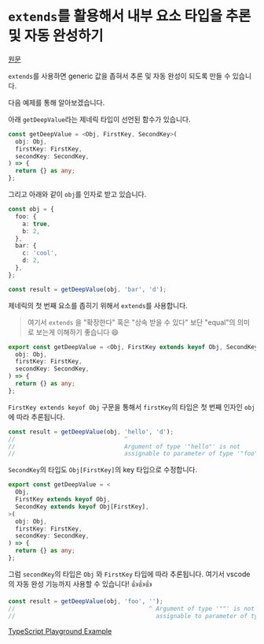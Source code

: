 # `extends`를 활용해서 내부 요소 타입을 추론 및 자동 완성하기

[원문](https://twitter.com/mpocock1/status/1500813765973053440?s=20&t=c8SpcS-HPqJWBjoWjggkTA)

`extends`를 사용하면 generic 값을 좁혀서 추론 및 자동 완성이 되도록 만들 수 있습니다.

다음 예제를 통해 알아보겠습니다.

아래 `getDeepValue`라는 제네릭 타입이 선언된 함수가 있습니다.

```ts
const getDeepValue = <Obj, FirstKey, SecondKey>(
  obj: Obj,
  firstKey: FirstKey,
  secondKey: SecondKey,
) => {
  return {} as any;
};
```

그리고 아래와 같이 `obj`를 인자로 받고 있습니다.

```ts
const obj = {
  foo: {
    a: true,
    b: 2,
  },
  bar: {
    c: 'cool',
    d: 2,
  },
};

const result = getDeepValue(obj, 'bar', 'd');
```

제네릭의 첫 번째 요소를 좁히기 위해서 `extends`를 사용합니다.

> 여기서 `extends` 을 "확장한다" 혹은 "상속 받을 수 있다" 보단 "equal"의 의미로 보는게 이해하기 좋습니다 :smile:

```ts
export const getDeepValue = <Obj, FirstKey extends keyof Obj, SecondKey>(
  obj: Obj,
  firstKey: FirstKey,
  secondKey: SecondKey,
) => {
  return {} as any;
};
```

`FirstKey extends keyof Obj` 구문을 통해서 `firstKey`의 타입은 첫 번째 인자인 `obj`에 따라 추론됩니다.

```ts
const result = getDeepValue(obj, 'hello', 'd');
//                               ^
//                               Argument of type '"hello"' is not
//                               assignable to parameter of type '"foo" | "bar"'.ts(2345)
```

`SecondKey`의 타입도 `Obj[FirstKey]`의 key 타입으로 수정합니다.

```ts
export const getDeepValue = <
  Obj,
  FirstKey extends keyof Obj,
  SecondKey extends keyof Obj[FirstKey],
>(
  obj: Obj,
  firstKey: FirstKey,
  secondKey: SecondKey,
) => {
  return {} as any;
};
```

그럼 `secondKey`의 타입은 `Obj` 와 `FirstKey` 타입에 따라 추론됩니다. 여기서 vscode의 자동 완성 기능까지 사용할 수 있습니다! 👍👍👍

```ts
const result = getDeepValue(obj, 'foo', '');
//                                      ^ Argument of type '""' is not
//                                        assignable to parameter of type '"a" | "b"'.ts(2345)
```

[TypeScript Playground Example](https://www.typescriptlang.org/play?#code/KYDwDg9gTgLgBAYwgOwM7wObBgEWMMANQEMAbAV2DgF44AeAKDjgHkAjAKwBom4AxAJZR0AaWABPOKBjBkAE1RwA1hIgAzVpx7MAysCTyxk6bIXLVG9hwDag4TCMBdHgD4AFLwicAXJu681IVEJXztg8W04VH0UOSNfPQM4iR4AShoXOABvXihscihkbIBfOGJFYmRxAG4GYtqGA3Q4Lw4abICICF8c5mZiXxgoSkjmNl8AJkjiyLZiKB7eZgRfAHIkCFJV0bg5SemeeoZGlGa81HJSeFosXHwiMko3Vq44VbUu7bfiVdTaoA)
